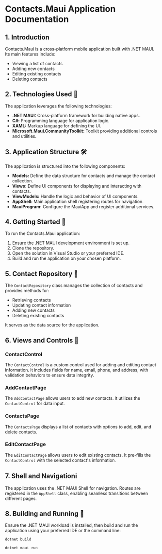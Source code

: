 # Contacts.Maui Application Documentation

## 1. Introduction

Contacts.Maui is a cross-platform mobile application built with .NET MAUI. Its main features include:

- Viewing a list of contacts
- Adding new contacts
- Editing existing contacts
- Deleting contacts

## 2. Technologies Used 🚀

The application leverages the following technologies:

- **.NET MAUI:** Cross-platform framework for building native apps.
- **C#:** Programming language for application logic.
- **XAML:** Markup language for defining the UI.
- **Microsoft.Maui.CommunityToolkit:** Toolkit providing additional controls and utilities.

## 3. Application Structure 🛠️

The application is structured into the following components:

- **Models:** Define the data structure for contacts and manage the contact collection.
- **Views:** Define UI components for displaying and interacting with contacts.
- **ViewModels:** Handle the logic and behavior of UI components.
- **AppShell:** Main application shell registering routes for navigation.
- **MauiProgram:** Configure the MauiApp and register additional services.

## 4. Getting Started 📱

To run the Contacts.Maui application:

1. Ensure the .NET MAUI development environment is set up.
2. Clone the repository.
3. Open the solution in Visual Studio or your preferred IDE.
4. Build and run the application on your chosen platform.

## 5. Contact Repository 📄

The `ContactRepository` class manages the collection of contacts and provides methods for:

- Retrieving contacts
- Updating contact information
- Adding new contacts
- Deleting existing contacts

It serves as the data source for the application.

## 6. Views and Controls 📱

### ContactControl

The `ContactControl` is a custom control used for adding and editing contact information. It includes fields for name, email, phone, and address, with validation behaviors to ensure data integrity.

### AddContactPage

The `AddContactPage` allows users to add new contacts. It utilizes the `ContactControl` for data input.

### ContactsPage

The `ContactsPage` displays a list of contacts with options to add, edit, and delete contacts.

### EditContactPage

The `EditContactPage` allows users to edit existing contacts. It pre-fills the `ContactControl` with the selected contact's information.

## 7. Shell and Navigationℹ️

The application uses the .NET MAUI Shell for navigation. Routes are registered in the `AppShell` class, enabling seamless transitions between different pages.

## 8. Building and Running 🚀

Ensure the .NET MAUI workload is installed, then build and run the application using your preferred IDE or the command line:

```shell
dotnet build
```

```shell
dotnet maui run
```
